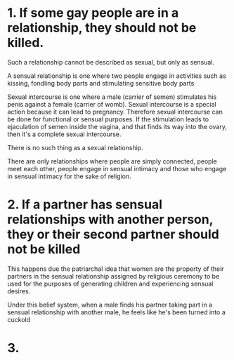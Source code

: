 
# 1. If some gay people are in a relationship, they should not be killed.
Such a relationship cannot be described as sexual, but only as sensual.

A sensual relationship is one where two people engage in activities such as kissing, fondling body parts and stimulating sensitive body parts

Sexual intercourse is one where a male (carrier of semen) stimulates his penis against a female (carrier of womb). Sexual intercourse is a special action because it can lead to pregnancy. Therefore sexual intercourse can be done for functional or sensual purposes. If the stimulation leads to ejaculation of semen inside the vagina, and that finds its way into the ovary, then it's a complete sexual intercourse.

There is no such thing as a sexual relationship.

There are only relationships where people are simply connected, people meet each other, people engage in sensual intimacy and those who engage in sensual intimacy for the sake of religion.

# 2. If a partner has sensual relationships with another person, they or their second partner should not be killed

This happens due the patriarchal idea that women are the property of their partners in the sensual relationship assigned by religious ceremony to be used for the purposes of generating children and experiencing sensual desires.

Under this belief system, when a male finds his partner taking part in a sensual relationship with another male, he feels like he's been turned into a cuckold
# 3. 